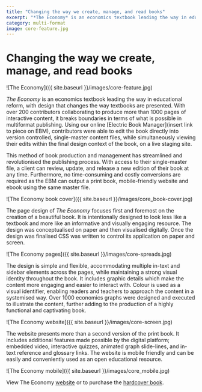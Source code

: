 ```yaml
---
title: "Changing the way we create, manage, and read books"
excerpt: "*The Economy* is an economics textbook leading the way in educational reform, with design that changes the way textbooks are presented. "
category: multi-format
image: core-feature.jpg
---
```


# Changing the way we create, manage, and read books

![The Economy]({{ site.baseurl }}/images/core-feature.jpg)

*The Economy* is an economics textbook leading the way in educational reform, with design that changes the way textbooks are presented. With over 200 contributors collaborating to produce more than 1000 pages of interactive content, it breaks boundaries in terms of what is possible in multiformat publishing. Using our online [Electric Book Manager](insert link to piece on EBM), contributors were able to edit the book directly into version controlled, single-master content files, while simultaneously viewing their edits within the final design context of the book, on a live staging site. 

This method of book production and management has streamlined and revolutionised the publishing process. With access to their single-master file, a client can review, update, and release a new edition of their book at any time. Furthermore, no time-consuming and costly conversions are required as the EBM can output a print book, mobile-friendly website and ebook using the same master file.

![The Economy book cover]({{ site.baseurl }}/images/core_book-cover.jpg)

The page design of *The Economy* focuses first and foremost on the creation of a beautiful book. It is intentionally designed to look less like a textbook and more like an informative and visually engaging resource. The design was conceptualised on paper and then visualised digitally. Once the design was finalised CSS was written to control its application on paper and screen.

![The Economy pages]({{ site.baseurl }}/images/core-spreads.jpg)

The design is simple and flexible, accommodating multiple in-text and sidebar elements across the pages, while maintaining a strong visual identity throughout the book. It includes graphic details which make the content more engaging and easier to interact with. Colour is used as a visual identifier, enabling readers and teachers to approach the content in a systemised way. Over 1000 economics graphs were designed and executed to illustrate the content, further adding to the production of a highly functional and captivating book. 

![The Economy website]({{ site.baseurl }}/images/core-screen.jpg)

The website presents more than a second version of the print book. It includes additional features made possible by the digital platform; embedded video, interactive quizzes, animated graph slide-lines, and in-text reference and glossary links. The website is mobile friendly and can be easily and conveniently used as an open educational resource. 

![The Economy mobile]({{ site.baseurl }}/images/core_mobile.jpg)

View The Economy [website](www.core-econ.org) or to purchase the [hardcover book](https://global.oup.com/academic/product/the-economy-9780198810247?lang=en&cc=gb).


